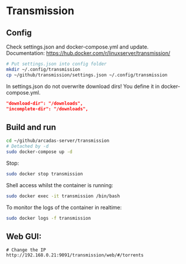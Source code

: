 # Transmission

## Config

Check settings.json and docker-compose.yml and update. \
Documentation: https://hub.docker.com/r/linuxserver/transmission/

```sh
# Put settings.json into config folder
mkdir ~/.config/transmission
cp ~/github/transmission/settings.json ~/.config/transmission
```

In settings.json do not overwrite download dirs! You define it in docker-compose.yml.
```json
"download-dir": "/downloads",
"incomplete-dir": "/downloads",
```

## Build and run

```sh
cd ~/github/arcadas-server/transmission
# Detached by -d
sudo docker-compose up -d
```

Stop:

```sh
sudo docker stop transmission
```

Shell access whilst the container is running:

```sh
sudo docker exec -it transmission /bin/bash
```

To monitor the logs of the container in realtime:

```sh
sudo docker logs -f transmission
```

## Web GUI:

```http
# Change the IP
http://192.168.0.21:9091/transmission/web/#/torrents
```
